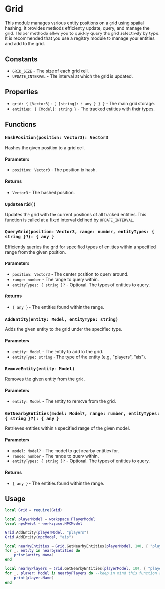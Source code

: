 # Grid

This module manages various entity positions on a grid using spatial hashing. It provides methods efficiently update, query, and manage the grid. Helper methods allow you to quickly query the grid selectively by type. It is recommended that you use a registry module to manage your entities and add to the grid. 

## Constants

- `GRID_SIZE` - The size of each grid cell.
- `UPDATE_INTERVAL` - The interval at which the grid is updated.

## Properties

- `grid: { [Vector3]: { [string]: { any } } }` - The main grid storage.
- `entities: { [Model]: string }` - The tracked entities with their types.

## Functions

### `HashPosition(position: Vector3): Vector3`

Hashes the given position to a grid cell.

#### Parameters

- `position: Vector3` - The position to hash.

#### Returns

- `Vector3` - The hashed position.

### `UpdateGrid()`

Updates the grid with the current positions of all tracked entities. This function is called at a fixed interval defined by `UPDATE_INTERVAL`.

### `QueryGrid(position: Vector3, range: number, entityTypes: { string }?): { any }`

Efficiently queries the grid for specified types of entities within a specified range from the given position.

#### Parameters

- `position: Vector3` - The center position to query around.
- `range: number` - The range to query within.
- `entityTypes: { string }?` - Optional. The types of entities to query.

#### Returns

- `{ any }` - The entities found within the range.

### `AddEntity(entity: Model, entityType: string)`

Adds the given entity to the grid under the specified type.

#### Parameters

- `entity: Model` - The entity to add to the grid.
- `entityType: string` - The type of the entity (e.g., "players", "ais").

### `RemoveEntity(entity: Model)`

Removes the given entity from the grid.

#### Parameters

- `entity: Model` - The entity to remove from the grid.

### `GetNearbyEntities(model: Model?, range: number, entityTypes: { string }?): { any }`

Retrieves entities within a specified range of the given model.

#### Parameters

- `model: Model?` - The model to get nearby entities for.
- `range: number` - The range to query within.
- `entityTypes: { string }?` - Optional. The types of entities to query.

#### Returns

- `{ any }` - The entities found within the range.

## Usage

```lua
local Grid = require(Grid)

local playerModel = workspace.PlayerModel
local npcModel = workspace.NPCModel

Grid.AddEntity(playerModel, "players")
Grid.AddEntity(npcModel, "ais")

local nearbyEntities = Grid.GetNearbyEntities(playerModel, 100, { "players", "ais" }) --gets nearby players AND ais
for _, entity in nearbyEntities do
    print(entity.Name) 
end

local nearbyPlayers = Grid.GetNearbyEntities(playerModel, 100, { "players" }) --gets nearby players only
for _, player: Model in nearbyPlayers do --keep in mind this function returns the characters
    print(player.Name) 
end
```